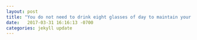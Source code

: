 ```yaml
---
layout: post
title: "You do not need to drink eight glasses of day to maintain your health. The amount of water varies from person and person and can be derived from liquids like juice, soup, milk, etc. or even foods like fruits and vegetables. || https://www.nytimes.com/2015/08/25/upshot/no-you-do-not-have-to-drink-8-glasses-of-water-a-day.html"
date:   2017-03-31 16:16:13 -0700
categories: jekyll update
---
```

